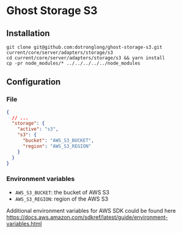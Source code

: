 # Ghost Storage S3

## Installation

```
git clone git@github.com:dotronglong/ghost-storage-s3.git current/core/server/adapters/storage/s3
cd current/core/server/adapters/storage/s3 && yarn install
cp -pr node_modules/* ../../../../../node_modules
```

## Configuration

### File

```json
{
  // ...
  "storage": {
    "active": "s3",
    "s3": {
      "bucket": "AWS_S3_BUCKET",
      "region": "AWS_S3_REGION"
    }
  }
}
```

### Environment variables

- `AWS_S3_BUCKET`: the bucket of AWS S3
- `AWS_S3_REGION`: region of the AWS S3

Additional environment variables for AWS SDK could be found here
https://docs.aws.amazon.com/sdkref/latest/guide/environment-variables.html